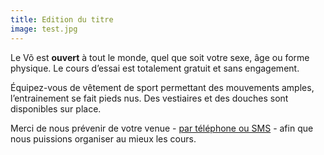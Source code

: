 ```yaml
---
title: Edition du titre
image: test.jpg
---
```

Le Võ est **ouvert** à tout le monde, quel que soit votre sexe, âge ou forme physique. Le cours d’essai est totalement gratuit et sans engagement.

Équipez-vous de vêtement de sport permettant des mouvements amples, l’entrainement se fait pieds nus. Des vestiaires et des douches sont disponibles sur place.

Merci de nous prévenir de votre venue - [par téléphone ou SMS](#contact) - afin que nous puissions organiser au mieux les cours.
